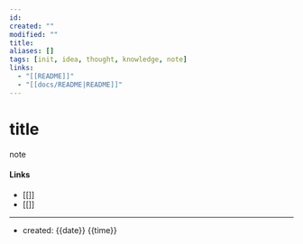 ```yaml
---
id: 
created: ""
modified: ""
title:
aliases: []
tags: [init, idea, thought, knowledge, note]
links:
  - "[[README]]"
  - "[[docs/README|README]]"
---
```

# title

note


#### Links

- [[]]
- [[]]

---
- created: {{date}} {{time}}
